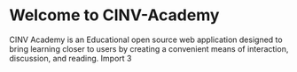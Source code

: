 # Welcome to CINV-Academy
CINV Academy is an Educational open source web application designed to bring learning closer to users by creating a convenient means of interaction, discussion, and reading.
Import 3
